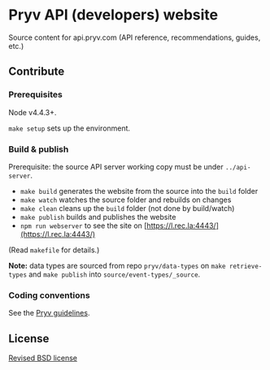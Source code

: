# Pryv API (developers) website

Source content for api.pryv.com (API reference, recommendations, guides, etc.)


## Contribute

### Prerequisites

Node v4.4.3+.

`make setup` sets up the environment.

### Build & publish

Prerequisite: the source API server working copy must be under `../api-server`.

- `make build` generates the website from the source into the `build` folder
- `make watch` watches the source folder and rebuilds on changes
- `make clean` cleans up the `build` folder (not done by build/watch)
- `make publish` builds and publishes the website
- `npm run webserver` to see the site on [https://l.rec.la:4443/](https://l.rec.la:4443/)

(Read `makefile` for details.)

**Note:** data types are sourced from repo `pryv/data-types` on `make retrieve-types` and `make publish` into `source/event-types/_source`.


### Coding conventions

See the [Pryv guidelines](http://pryv.github.io/guidelines/).


## License

[Revised BSD license](https://github.com/pryv/documents/blob/master/license-bsd-revised.md)

